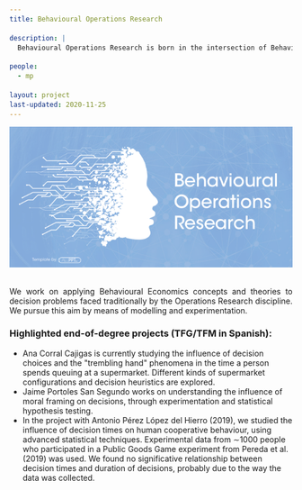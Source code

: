 ```yaml
---
title: Behavioural Operations Research

description: |
  Behavioural Operations Research is born in the intersection of Behavioural Economics with Operations Research (also known as Operations Management). 
  
people:
  - mp
  
layout: project
last-updated: 2020-11-25
---
```


<p align="justify">
<center> <img src="/img/projects_imgs/bannerBOR.png"/> </center>

<br>
<p align="justify">
  We work on applying Behavioural Economics concepts and theories to decision problems faced traditionally by the Operations Research discipline.  We pursue this aim by means of modelling and experimentation.


  <h3> Highlighted end-of-degree projects (TFG/TFM in Spanish): </h3>
<ul>
  <li>Ana Corral Cajigas is currently studying the influence of decision choices and the "trembling hand" phenomena in the time a person spends queuing at a supermarket. Different kinds of supermarket configurations and decision heuristics are explored.</li>

  <li>Jaime Portoles San Segundo works on understanding the influence of moral framing on decisions, through experimentation and statistical hypothesis testing.</li> 

  <li>In the project with Antonio Pérez López del Hierro (2019), we studied the influence of decision times on human cooperative behaviour, using advanced statistical techniques. Experimental data from ∼1000 people who participated in a Public Goods Game experiment from Pereda et al. (2019) was used. We found no significative relationship between decision times and duration of decisions, probably due to the way the data was collected.</li>
</ul> 
</p>
